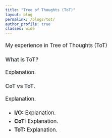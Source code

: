 ```yaml
---
title: "Tree of Thoughts (ToT)"
layout: blog
permalink: /blogs/tot/
author_profile: true
classes: wide
---
```


<style>
.page__title {
    color: #494e52 !important;
    font-weight: bold;
}

.page__content {
    font-size: 1em;
    color: #494e52;
    line-height: 1.5;
}

.blog-date {
    font-size: 1em;
    color: #7a8288;
    margin-bottom: 1em;
}

.blog-section {
    margin-bottom: 1.5em;
}

.blog-section-title {
    font-size: 1.2em;
    font-weight: bold;
    margin-bottom: 0.8em;
    color: #494e52;
}

.read-time {
    font-size: 1em;
    color: #7a8288; 
    margin-top: 1em;
    margin-bottom: 1.5em;
}

.read-time-icon {
    margin-right: 0.2em;
}

.blog-content {
    font-size: 1.2em;
    line-height: 1.6;
}
</style>

<div class="blog-section">
    <p class="blog-content">My experience in Tree of Thoughts (ToT)</p>
</div>

<div class="blog-section">
    <div class="blog-section-title">What is ToT?</div>
    <p class="blog-content">Explanation.</p>
</div>

<div class="blog-section">
    <div class="blog-section-title">CoT vs ToT.</div>
    <p class="blog-content">Explanation.</p>
    <ul class="blog-content">
        <li><strong>I/O:</strong> Explanation.</li>
        <li><strong>CoT:</strong> Explanation.</li>
        <li><strong>ToT:</strong> Explanation.</li>
    </ul>
</div>
